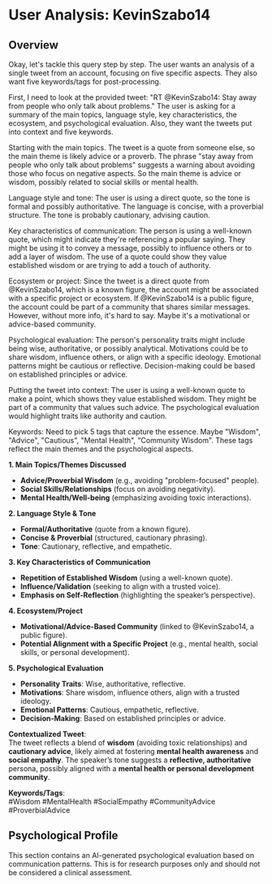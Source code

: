 # User Analysis: KevinSzabo14

## Overview

<think>
Okay, let's tackle this query step by step. The user wants an analysis of a single tweet from an account, focusing on five specific aspects. They also want five keywords/tags for post-processing. 

First, I need to look at the provided tweet: "RT @KevinSzabo14: Stay away from people who only talk about problems." The user is asking for a summary of the main topics, language style, key characteristics, the ecosystem, and psychological evaluation. Also, they want the tweets put into context and five keywords.

Starting with the main topics. The tweet is a quote from someone else, so the main theme is likely advice or a proverb. The phrase "stay away from people who only talk about problems" suggests a warning about avoiding those who focus on negative aspects. So the main theme is advice or wisdom, possibly related to social skills or mental health.

Language style and tone: The user is using a direct quote, so the tone is formal and possibly authoritative. The language is concise, with a proverbial structure. The tone is probably cautionary, advising caution.

Key characteristics of communication: The person is using a well-known quote, which might indicate they're referencing a popular saying. They might be using it to convey a message, possibly to influence others or to add a layer of wisdom. The use of a quote could show they value established wisdom or are trying to add a touch of authority.

Ecosystem or project: Since the tweet is a direct quote from @KevinSzabo14, which is a known figure, the account might be associated with a specific project or ecosystem. If @KevinSzabo14 is a public figure, the account could be part of a community that shares similar messages. However, without more info, it's hard to say. Maybe it's a motivational or advice-based community.

Psychological evaluation: The person's personality traits might include being wise, authoritative, or possibly analytical. Motivations could be to share wisdom, influence others, or align with a specific ideology. Emotional patterns might be cautious or reflective. Decision-making could be based on established principles or advice.

Putting the tweet into context: The user is using a well-known quote to make a point, which shows they value established wisdom. They might be part of a community that values such advice. The psychological evaluation would highlight traits like authority and caution.

Keywords: Need to pick 5 tags that capture the essence. Maybe "Wisdom", "Advice", "Cautious", "Mental Health", "Community Wisdom". These tags reflect the main themes and the psychological aspects.
</think>

**1. Main Topics/Themes Discussed**  
- **Advice/Proverbial Wisdom** (e.g., avoiding "problem-focused" people).  
- **Social Skills/Relationships** (focus on avoiding negativity).  
- **Mental Health/Well-being** (emphasizing avoiding toxic interactions).  

**2. Language Style & Tone**  
- **Formal/Authoritative** (quote from a known figure).  
- **Concise & Proverbial** (structured, cautionary phrasing).  
- **Tone**: Cautionary, reflective, and empathetic.  

**3. Key Characteristics of Communication**  
- **Repetition of Established Wisdom** (using a well-known quote).  
- **Influence/Validation** (seeking to align with a trusted voice).  
- **Emphasis on Self-Reflection** (highlighting the speaker’s perspective).  

**4. Ecosystem/Project**  
- **Motivational/Advice-Based Community** (linked to @KevinSzabo14, a public figure).  
- **Potential Alignment with a Specific Project** (e.g., mental health, social skills, or personal development).  

**5. Psychological Evaluation**  
- **Personality Traits**: Wise, authoritative, reflective.  
- **Motivations**: Share wisdom, influence others, align with a trusted ideology.  
- **Emotional Patterns**: Cautious, empathetic, reflective.  
- **Decision-Making**: Based on established principles or advice.  

**Contextualized Tweet**:  
The tweet reflects a blend of **wisdom** (avoiding toxic relationships) and **cautionary advice**, likely aimed at fostering **mental health awareness** and **social empathy**. The speaker’s tone suggests a **reflective, authoritative** persona, possibly aligned with a **mental health or personal development community**.  

**Keywords/Tags**:  
#Wisdom #MentalHealth #SocialEmpathy #CommunityAdvice #ProverbialAdvice

## Psychological Profile

This section contains an AI-generated psychological evaluation based on communication patterns. This is for research purposes only and should not be considered a clinical assessment.
